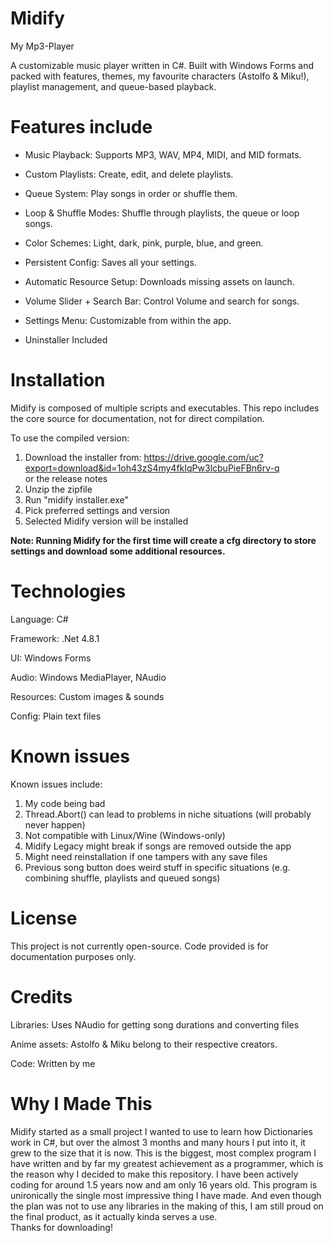 # Midify
My Mp3-Player

A customizable music player written in C#. Built with Windows Forms and packed with features, themes, my favourite characters (Astolfo & Miku!), playlist management, and queue-based playback.

# Features include

- Music Playback: Supports MP3, WAV, MP4, MIDI, and MID formats.

- Custom Playlists: Create, edit, and delete playlists.

- Queue System: Play songs in order or shuffle them.

- Loop & Shuffle Modes: Shuffle through playlists, the queue or loop songs.

- Color Schemes: Light, dark, pink, purple, blue, and green.
 
- Persistent Config: Saves all your settings.

- Automatic Resource Setup: Downloads missing assets on launch.

- Volume Slider + Search Bar: Control Volume and search for songs.

- Settings Menu: Customizable from within the app.

- Uninstaller Included

# Installation

Midify is composed of multiple scripts and executables. 
This repo includes the core source for documentation, not for direct compilation.

To use the compiled version:

1. Download the installer from: https://drive.google.com/uc?export=download&id=1oh43zS4my4fkIqPw3lcbuPieFBn6rv-q        
or the release notes
3. Unzip the zipfile
4. Run "midify installer.exe"
5. Pick preferred settings and version
6. Selected Midify version will be installed

**Note: Running Midify for the first time will create a cfg directory to store settings and download some additional resources.**

# Technologies

Language: C#

Framework: .Net 4.8.1

UI: Windows Forms

Audio: Windows MediaPlayer, NAudio

Resources: Custom images & sounds

Config: Plain text files

# Known issues

Known issues include:
1. My code being bad
2. Thread.Abort() can lead to problems in niche situations (will probably never happen)
3. Not compatible with Linux/Wine (Windows-only)
4. Midify Legacy might break if songs are removed outside the app
5. Might need reinstallation if one tampers with any save files
6. Previous song button does weird stuff in specific situations (e.g. combining shuffle, playlists and queued songs)

# License

This project is not currently open-source. Code provided is for documentation purposes only.

# Credits

Libraries: Uses NAudio for getting song durations and converting files

Anime assets: Astolfo & Miku belong to their respective creators.

Code: Written by me

# Why I Made This

Midify started as a small project I wanted to use to learn how Dictionaries work in C#,
but over the almost 3 months and many hours I put into it, it grew to the size that it is now.
This is the biggest, most complex program I have written and by far my greatest achievement as a programmer,
which is the reason why I decided to make this repository. I have been actively coding for around 1.5 years
now and am only 16 years old. This program is unironically the single most impressive thing I have made.
And even though the plan was not to use any libraries in the making of this, I am still proud on the final 
product, as it actually kinda serves a use.            
Thanks for downloading!
